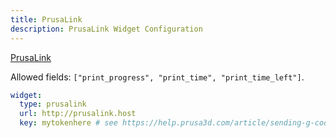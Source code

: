 ```yaml
---
title: PrusaLink
description: PrusaLink Widget Configuration
---
```


[PrusaLink](https://github.com/prusa3d/Prusa-Link-Web)

Allowed fields: `["print_progress", "print_time", "print_time_left"]`.

```yaml
widget:
  type: prusalink
  url: http://prusalink.host
  key: mytokenhere # see https://help.prusa3d.com/article/sending-g-codes-to-printer-via-network-prusaconnect-prusalink-octoprint_196761
```
